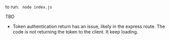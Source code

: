 to run: ` node index.js`

TBD
- Token authentication return has an issue, likely in the express route. The code is not returning the token to the client. It keep loading.